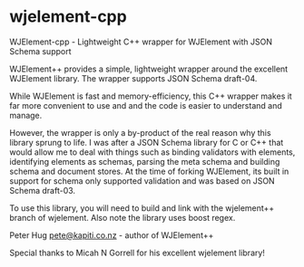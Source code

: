 wjelement-cpp
=============

WJElement-cpp - Lightweight C++ wrapper for WJElement with JSON Schema support

WJElement++ provides a simple, lightweight wrapper around the excellent WJElement
library. The wrapper supports JSON Schema draft-04.

While WJElement is fast and memory-efficiency, this C++ wrapper makes it
far more convenient to use and and the code is easier to understand and 
manage.

However, the wrapper is only a by-product of the real reason why this
library sprung to life. I was after a JSON Schema library for C or C++
that would allow me to deal with things such as binding validators
with elements, identifying elements as schemas, parsing the meta schema
and building schema and document stores. At the time of forking WJElement, 
its built in support for schema only supported validation and was based on 
JSON Schema draft-03.

To use this library, you will need to build and link with the wjelement++
branch of wjelement. Also note the library uses boost regex.

Peter Hug <pete@kapiti.co.nz>  - author of WJElement++

Special thanks to Micah N Gorrell for his excellent wjelement library!
